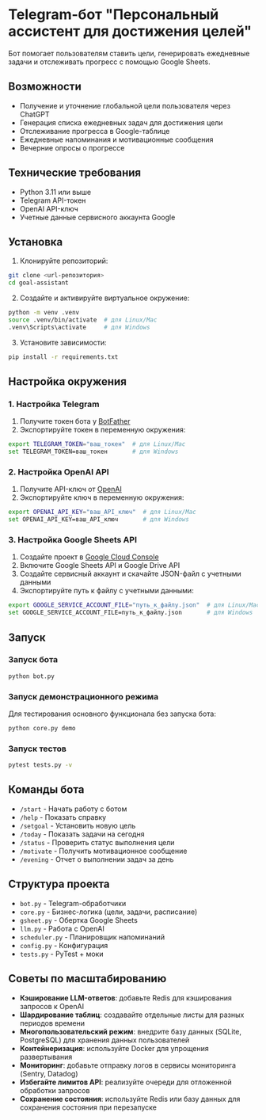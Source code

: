 # Telegram-бот "Персональный ассистент для достижения целей"

Бот помогает пользователям ставить цели, генерировать ежедневные задачи и отслеживать прогресс с помощью Google Sheets.

## Возможности

- Получение и уточнение глобальной цели пользователя через ChatGPT
- Генерация списка ежедневных задач для достижения цели
- Отслеживание прогресса в Google-таблице
- Ежедневные напоминания и мотивационные сообщения
- Вечерние опросы о прогрессе

## Технические требования

- Python 3.11 или выше
- Telegram API-токен
- OpenAI API-ключ
- Учетные данные сервисного аккаунта Google

## Установка

1. Клонируйте репозиторий:

```bash
git clone <url-репозитория>
cd goal-assistant
```

2. Создайте и активируйте виртуальное окружение:

```bash
python -m venv .venv
source .venv/bin/activate  # для Linux/Mac
.venv\Scripts\activate     # для Windows
```

3. Установите зависимости:

```bash
pip install -r requirements.txt
```

## Настройка окружения

### 1. Настройка Telegram

1. Получите токен бота у [BotFather](https://t.me/BotFather)
2. Экспортируйте токен в переменную окружения:

```bash
export TELEGRAM_TOKEN="ваш_токен"  # для Linux/Mac
set TELEGRAM_TOKEN=ваш_токен       # для Windows
```

### 2. Настройка OpenAI API

1. Получите API-ключ от [OpenAI](https://platform.openai.com/api-keys)
2. Экспортируйте ключ в переменную окружения:

```bash
export OPENAI_API_KEY="ваш_API_ключ"  # для Linux/Mac
set OPENAI_API_KEY=ваш_API_ключ       # для Windows
```

### 3. Настройка Google Sheets API

1. Создайте проект в [Google Cloud Console](https://console.cloud.google.com/)
2. Включите Google Sheets API и Google Drive API
3. Создайте сервисный аккаунт и скачайте JSON-файл с учетными данными
4. Экспортируйте путь к файлу с учетными данными:

```bash
export GOOGLE_SERVICE_ACCOUNT_FILE="путь_к_файлу.json"  # для Linux/Mac
set GOOGLE_SERVICE_ACCOUNT_FILE=путь_к_файлу.json       # для Windows
```

## Запуск

### Запуск бота

```bash
python bot.py
```

### Запуск демонстрационного режима

Для тестирования основного функционала без запуска бота:

```bash
python core.py demo
```

### Запуск тестов

```bash
pytest tests.py -v
```

## Команды бота

- `/start` - Начать работу с ботом
- `/help` - Показать справку
- `/setgoal` - Установить новую цель
- `/today` - Показать задачи на сегодня
- `/status` - Проверить статус выполнения цели
- `/motivate` - Получить мотивационное сообщение
- `/evening` - Отчет о выполнении задач за день

## Структура проекта

- `bot.py` - Telegram-обработчики
- `core.py` - Бизнес-логика (цели, задачи, расписание)
- `gsheet.py` - Обертка Google Sheets
- `llm.py` - Работа с OpenAI
- `scheduler.py` - Планировщик напоминаний
- `config.py` - Конфигурация
- `tests.py` - PyTest + моки

## Советы по масштабированию

- **Кэширование LLM-ответов**: добавьте Redis для кэширования запросов к OpenAI
- **Шардирование таблиц**: создавайте отдельные листы для разных периодов времени
- **Многопользовательский режим**: внедрите базу данных (SQLite, PostgreSQL) для хранения данных пользователей
- **Контейнеризация**: используйте Docker для упрощения развертывания
- **Мониторинг**: добавьте отправку логов в сервисы мониторинга (Sentry, Datadog)
- **Избегайте лимитов API**: реализуйте очереди для отложенной обработки запросов
- **Сохранение состояния**: используйте Redis или базу данных для сохранения состояния при перезапуске 